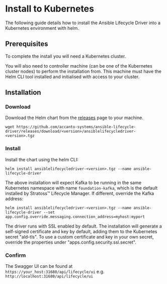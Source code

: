 # Install to Kubernetes

The following guide details how to install the Ansible Lifecycle Driver into a Kubernetes environment with helm.

## Prerequisites
To complete the install you will need a Kubernetes cluster.

You will also need to controller machine (can be one of the Kubernetes cluster nodes) to perform the installation from. This machine must have the Helm CLI tool installed and initialised with access to your cluster.

## Installation

### Download

Download the Helm chart from the [releases](https://github.com/accanto-systems/ansible-lifecycle-driver/releases) page to your machine.

```
wget https://github.com/accanto-systems/ansible-lifecycle-driver/releases/download/<version>/ansiblelifecycledriver-<version>.tgz
```

### Install 

Install the chart using the helm CLI:

```
helm install ansiblelifecycledriver-<version>.tgz --name ansible-lifecycle-driver
```

The above installation will expect Kafka to be running in the same Kubernetes namespace with name `foundation-kafka`, which is the default installed by Stratoss&trade; Lifecycle Manager. If different, override the Kafka address:

```
helm install ansiblelifecycledriver-<version>.tgz --name ansible-lifecycle-driver --set app.config.override.messaging.connection_address=myhost:myport
```

The driver runs with SSL enabled by default. The installation will generate a self-signed certificate and key by default, adding them to the Kubernetes secret "ald-tls". To use a custom certificate and key in your own secret, override the properties under "apps.config.security.ssl.secret".

### Confirm

The Swagger UI can be found at `https://your_host:31680/api/lifecycle/ui` e.g. `http://localhost:31680/api/lifecycle/ui`
